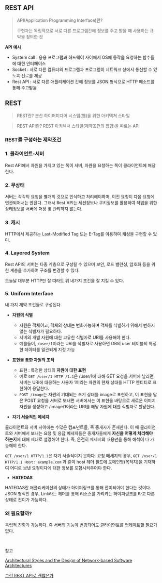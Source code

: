 ## REST API

> API(Application Programming Interface)란? 
> 
> 구현과는 독립적으로 서로 다른 프로그램간에 정보를 주고 받을 때 사용하는 규약을 정의한 것 
 
**API 예시**

- System call : 응용 프로그램과 하드웨어 사이에서 OS에 동작을 요청하는 함수들에 대한 인터페이스
- Socket : 서로 다른 컴퓨터의 프로그램과 프로그램이 네트워크 상에서 통신할 수 있도록 선로를 제공
- Rest API : 서로 다른 애플리케이션 간에 정보를 JSON 형식으로 HTTP 메소드를 통해 주고받음

## REST

> REST란? 분산 하이퍼미디어 시스템(웹)을 위한 아키텍쳐 스타일

> REST API란? REST 아키텍쳐 스타일(제약조건의 집합)을 따르는 API

### REST를 구성하는 제약조건

### 1. 클라이언트-서버

Rest API에서 자원을 가지고 있는 쪽이 서버, 자원을 요청하는 쪽이 클라이언트에 해당한다.

### 2. 무상태

서버는 각각의 요청을 별개의 것으로 인식하고 처리해야하며, 이전 요청이 다음 요청에 연관되어서는 안된다. 그래서 Rest API는 세션정보나 쿠키정보를 활용하여 작업을 위한 상태정보를 서버에 저장 및 관리하지 않는다.

### 3. 캐시

HTTP에서 제공하는 Last-Modified Tag 또는 E-Tag를 이용하여 캐싱을 구현할 수 있다.

### 4. Layered System

Rest API의 서버는 다중 계층으로 구성될 수 있으며 보안, 로드 밸런싱, 암호화 등을 위한 계층을 추가하여 구조를 변경할 수 있다.

오늘날 대부분 HTTP만 잘 따라도 위 네가지 조건을 잘 지킬 수 있다.

### 5. Uniform Interface

네 가지 제약 조건들로 구성된다.

- **자원의 식별**

  - 자원은 객체이고, 객체의 상태는 변화가능하며 객체를 식별하기 위해서 변하지 않는 식별자가 필요하다.
  - 서버의 개별 자원에 대한 고유한 식별자로 URI를 사용해야 한다.
  - 예를들어, `/user/1`이라는 URI를 식별자로 사용하면 DB의 user 테이블의 특정한 데이터를 일관되게 지정 가능

- **표현을 통한 자원의 조작**

  - 표현 : 특정한 상태의 **자원에 대한 표현**
  - 예로 `GET /user/1 HTTP /1.1`은 /user/1에 대해 GET 요청을 서버에 날리면, 서버는 URI에 대응하는 사용자 1이라는 자원의 현재 상태를 HTTP 엔티티로 표현하여 응답한다.
  - `POST /image`는 자원의 기대되는 초기 상태를 image로 표현하고, 이 표현을 담은 POST 요청을 서버로 보내면 서버에서는 이 표현을 바탕으로 새로운 이미지 자원을 생성하고 /image/1이라는 URI를 해당 자원에 대한 식별자로 할당한다.

- **자기 서술적인 메세지**

클라이언트와 서버 사이에는 수많은 컴포넌트들, 즉 중개자가 존재한다. 이 때 클라이언트와 서버에서 보내는 요청 및 응답 메세지들은 중개자들에게 **자신을 어떻게 처리해야 하는지**에 대해 제대로 설명해야 한다. 즉, 온전히 메세지의 내용만을 통해 해석이 다 가능해야 한다.

`GET /user/1 HTTP/1.1`은 자기 서술적이지 못하다.
요청 메세지의 경우, `GET /user/1 HTTP/1.1 Host: example.com` 과 같이 host 헤더 필드에 도메인명(목적지)을 기재하여 어디로 보낸 요청이다에 대한 정보를 포함시켜주어야 한다. 

- **HATEOAS**

HATEOAS란 애플리케이션의 상태가 하이퍼링크를 통해 전이되어야 한다는 것이다. JSON 형식인 경우, Link라는 헤더를 통해 리소스를 가리키는 하이퍼링크를 타고 다른 상태로 전이가 가능하다.

### 왜 필요할까?

독립적 진화가 가능하다. 즉 서버의 기능이 변경되어도 클라이언트를 업데이트할 필요가 없다.

<br>

참고

[Architectural Styles and the Design of Network-based Software Architectures](https://www.ics.uci.edu/~fielding/pubs/dissertation/top.htm)

[그런 REST API로 괜찮은가](https://www.youtube.com/watch?v=RP_f5dMoHFc)

